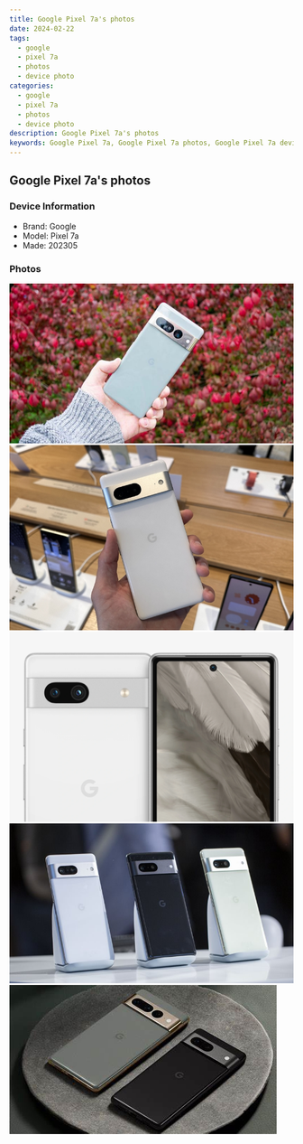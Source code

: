 ```yaml
---
title: Google Pixel 7a's photos
date: 2024-02-22
tags: 
  - google
  - pixel 7a
  - photos
  - device photo
categories: 
  - google
  - pixel 7a
  - photos
  - device photo
description: Google Pixel 7a's photos
keywords: Google Pixel 7a, Google Pixel 7a photos, Google Pixel 7a device photo
---
```


## Google Pixel 7a's photos

### Device Information

- Brand: Google
- Model: Pixel 7a
- Made: 202305

### Photos

![/images/best-assets/devices/google/google-pixel-7a/1.jpg](/images/best-assets/devices/google/google-pixel-7a/1.jpg)
![/images/best-assets/devices/google/google-pixel-7a/2.jpg](/images/best-assets/devices/google/google-pixel-7a/2.jpg)
![/images/best-assets/devices/google/google-pixel-7a/3.jpg](/images/best-assets/devices/google/google-pixel-7a/3.jpg)
![/images/best-assets/devices/google/google-pixel-7a/4.jpg](/images/best-assets/devices/google/google-pixel-7a/4.jpg)
![/images/best-assets/devices/google/google-pixel-7a/5.jpg](/images/best-assets/devices/google/google-pixel-7a/5.jpg)
